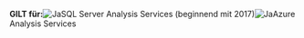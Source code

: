 **GILT für:**![Ja](media/yes.png)SQL Server Analysis Services (beginnend mit 2017)![Ja](media/yes.png)Azure Analysis Services
